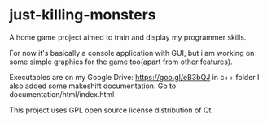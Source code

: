 # just-killing-monsters
A home game project aimed to train and display my programmer skills.

For now it's basically a console application with GUI, but i am working on some simple graphics for the game too(apart from other features).

Executables are on my Google Drive: https://goo.gl/eB3bQJ in c++ folder
I also added some makeshift documentation. Go to documentation/html/index.html

This project uses GPL open source license distribution of Qt. 